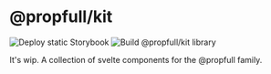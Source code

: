 # @propfull/kit

![Deploy static Storybook](https://github.com/propfull/kit/workflows/Deploy%20static%20Storybook/badge.svg)
![Build @propfull/kit library](https://github.com/propfull/kit/workflows/Build%20@propfull/kit%20library/badge.svg)

It's wip.
A collection of svelte components for the @propfull family.
